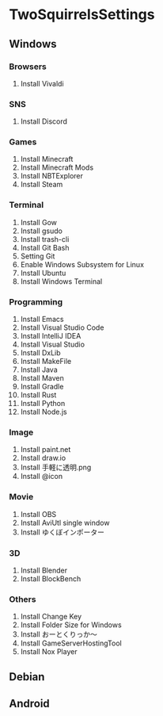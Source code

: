 # TwoSquirrelsSettings



## Windows


### Browsers

1. Install Vivaldi

### SNS

1. Install Discord

### Games

1. Install Minecraft
2. Install Minecraft Mods
3. Install NBTExplorer
4. Install Steam

### Terminal

1. Install Gow
2. Install gsudo
3. Install trash-cli
4. Install Git Bash
5. Setting Git
6. Enable Windows Subsystem for Linux
7. Install Ubuntu
8. Install Windows Terminal

### Programming

1. Install Emacs
2. Install Visual Studio Code
3. Install IntelliJ IDEA
4. Install Visual Studio
5. Install DxLib
6. Install MakeFile
7. Install Java
8. Install Maven
9. Install Gradle
10. Install Rust
11. Install Python
12. Install Node.js

### Image

1. Install paint.net
2. Install draw.io
3. Install 手軽に透明.png
4. Install @icon

### Movie

1. Install OBS
2. Install AviUtl single window
3. Install ゆくぼインポーター

### 3D

1. Install Blender
2. Install BlockBench

### Others

1. Install Change Key
2. Install Folder Size for Windows
3. Install おーとくりっか～
4. Install GameServerHostingTool
5. Install Nox Player


## Debian


### 


## Android


### 

